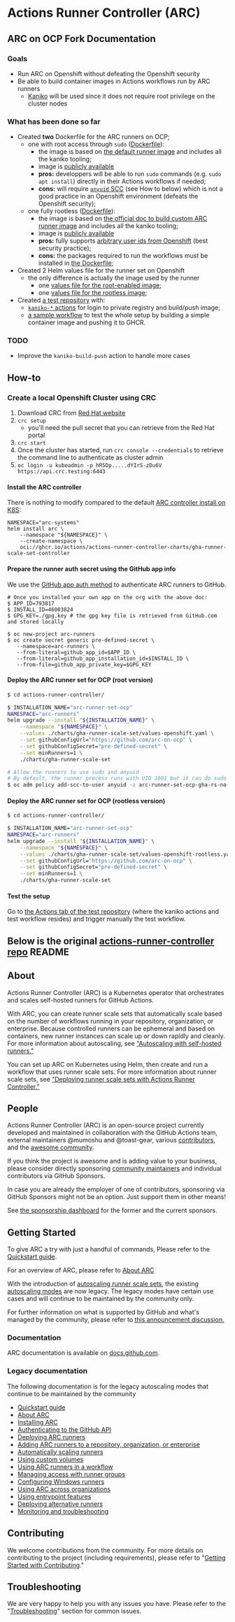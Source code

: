 # Actions Runner Controller (ARC)

## ARC on OCP Fork Documentation


### Goals
* Run ARC on Openshift without defeating the Openshift security
* Be able to build container images in Actions workflows run by ARC runners
    * [Kaniko](https://github.com/GoogleContainerTools/kaniko) will be used since it does not require root privilege on the cluster nodes

### What has been done so far
* Created **two** Dockerfile for the ARC runners on OCP;
	 * one with root access through `sudo` ([Dockerfile](./runner/actions-runner-openshift.ubuntu-22.04.dockerfile)):
	    * the image is based on [the default runner image](https://ghcr.io/actions/actions-runner:latest) and includes all the kaniko tooling;
	    * image is [publicly available](https://github.com/orgs/ghsioux-octodemo/packages/container/package/actions-runner-controller%2Farc-runner-ocp)
	    * **pros:** developpers will be able to run `sudo` commands (e.g. `sudo apt install`) directly in their Actions workflows if needed;
	     * **cons:** will require [`anyuid` SCC](https://docs.openshift.com/container-platform/4.14/authentication/managing-security-context-constraints.html) (see How to below) which is not a good practice in an Openshift environment (defeats the Openshift security);
	 * one fully rootless ([Dockerfile](./runner/actions-runner-openshift-rootless.ubuntu-22.04.dockerfile)):
	    * the image is based on [the official doc to build custom ARC runner image](https://docs.github.com/en/enterprise-cloud@latest/actions/hosting-your-own-runners/managing-self-hosted-runners-with-actions-runner-controller/about-actions-runner-controller#creating-your-own-runner-image) and includes all the kaniko tooling;
	    * image is [publicly available](https://github.com/orgs/ghsioux-octodemo/packages/container/package/actions-runner-controller%2Farc-runner-ocp-rootless)	    
	    * **pros:** fully supports [arbitrary user ids from Openshift](https://docs.openshift.com/container-platform/4.14/openshift_images/create-images.html#use-uid_create-images) (best security practice);
	     * **cons:** the packages required to run the workflows must be installed in [the Dockerfile](https://github.com/arc-on-ocp/actions-runner-controller/blob/master/runner/actions-runner-openshift-rootless.ubuntu-22.04.dockerfile#L18);
 * Created 2 Helm values file for the runner set on Openshift
	 * the only difference is actually the image used by the runner
	   * one [values file for the root-enabled image](./charts/gha-runner-scale-set/values-openshift.yaml);
	   * one [values file for the rootless image](./charts/gha-runner-scale-set/values-openshift-rootless.yaml);
 * Created [a test repository](https://github.com/arc-on-ocp/arc-on-openshift-test-actions-workflow/) with:
   *  [`kaniko-*` actions](https://github.com/arc-on-ocp/arc-on-openshift-test-actions-workflow/tree/main/.github/actions) for login to private registry and build/push image;
   * [a sample workflow](https://github.com/arc-on-ocp/arc-on-openshift-test-actions-workflow/blob/main/.github/workflows/arc-runner-set-ocp-test-with-actions.yml) to test the whole setup by building a simple container image and pushing it to GHCR.

### TODO

* Improve the `kaniko-build-push` action to handle more cases

## How-to

### Create a local Openshift Cluster using CRC
1. Download CRC from [Red Hat website](https://developers.redhat.com/products/openshift-local/overview)
2. `crc setup`
	* you'll need the pull secret that you can retrieve from the Red Hat portal
3. `crc start`
4. Once the cluster has started, run `crc console --credentials` to retrieve the command line to authenticate as cluster admin
5. `oc login -u kubeadmin -p hR5Dp.....dYIrS-zDu6V https://api.crc.testing:6443` 

#### Install the ARC controller
There is nothing to modify compared to the default [ARC controller install on K8S](https://docs.github.com/en/enterprise-cloud@latest/actions/hosting-your-own-runners/managing-self-hosted-runners-with-actions-runner-controller/quickstart-for-actions-runner-controller#installing-actions-runner-controller):

```
NAMESPACE="arc-systems"
helm install arc \
    --namespace "${NAMESPACE}" \
    --create-namespace \
    oci://ghcr.io/actions/actions-runner-controller-charts/gha-runner-scale-set-controller
```

#### Prepare the runner auth secret using the GitHub app info

We use the [GitHub app auth method](https://docs.github.com/en/enterprise-cloud@latest/actions/hosting-your-own-runners/managing-self-hosted-runners-with-actions-runner-controller/authenticating-to-the-github-api#authenticating-arc-with-a-github-app) to authenticate ARC runners to GitHub.

```
# Once you installed your own app on the org with the above doc:
$ APP_ID=793817
$ INSTALL_ID=46003824
$ GPG_KEY=./gpg.key # the gpg key file is retrieved from GitHub.com and stored locally

$ oc new-project arc-runners
$ oc create secret generic pre-defined-secret \
   --namespace=arc-runners \
   --from-literal=github_app_id=$APP_ID \
   --from-literal=github_app_installation_id=$INSTALL_ID \
   --from-file=github_app_private_key=$GPG_KEY
```

#### Deploy the ARC runner set for OCP (root version)

```bash
$ cd actions-runner-controller/

$ INSTALLATION_NAME="arc-runner-set-ocp"
NAMESPACE="arc-runners"
helm upgrade --install "${INSTALLATION_NAME}" \
    --namespace "${NAMESPACE}" \
    --values ./charts/gha-runner-scale-set/values-openshift.yaml \
    --set githubConfigUrl="https://github.com/arc-on-ocp" \
    --set githubConfigSecret="pre-defined-secret" \
    --set minRunners=1 \
    ./charts/gha-runner-scale-set

# Allow the runners to use sudo and anyuid
# By default, the runner process runs with UID 1001 but it can do sudo for certain tasks 
$ oc adm policy add-scc-to-user anyuid -z arc-runner-set-ocp-gha-rs-no-permission -n arc-runners
```

#### Deploy the ARC runner set for OCP (rootless version)
```bash
$ cd actions-runner-controller/

$ INSTALLATION_NAME="arc-runner-set-ocp"
NAMESPACE="arc-runners"
helm upgrade --install "${INSTALLATION_NAME}" \
    --namespace "${NAMESPACE}" \
    --values ./charts/gha-runner-scale-set/values-openshift-rootless.yaml \
    --set githubConfigUrl="https://github.com/arc-on-ocp" \
    --set githubConfigSecret="pre-defined-secret" \
    --set minRunners=1 \
    ./charts/gha-runner-scale-set
```

#### Test the setup
Go to [the Actions tab of the test repository](https://github.com/arc-on-ocp/arc-on-openshift-test-actions-workflow/actions/workflows/arc-runner-set-ocp-test-with-actions.yml) (where the kaniko actions and test workflow resides) and trigger manually the test workflow. 

## Below is the original [actions-runner-controller repo](https://github.com/actions/actions-runner-controller/) README

## About

Actions Runner Controller (ARC) is a Kubernetes operator that orchestrates and scales self-hosted runners for GitHub Actions.

With ARC, you can create runner scale sets that automatically scale based on the number of workflows running in your repository, organization, or enterprise. Because controlled runners can be ephemeral and based on containers, new runner instances can scale up or down rapidly and cleanly. For more information about autoscaling, see ["Autoscaling with self-hosted runners."](https://docs.github.com/en/actions/hosting-your-own-runners/managing-self-hosted-runners/autoscaling-with-self-hosted-runners)

You can set up ARC on Kubernetes using Helm, then create and run a workflow that uses runner scale sets. For more information about runner scale sets, see ["Deploying runner scale sets with Actions Runner Controller."](https://docs.github.com/en/actions/hosting-your-own-runners/managing-self-hosted-runners-with-actions-runner-controller/deploying-runner-scale-sets-with-actions-runner-controller#runner-scale-set)
## People

Actions Runner Controller (ARC) is an open-source project currently developed and maintained in collaboration with the GitHub Actions team, external maintainers @mumoshu and @toast-gear, various [contributors](https://github.com/actions/actions-runner-controller/graphs/contributors), and the [awesome community](https://github.com/actions/actions-runner-controller/discussions).

If you think the project is awesome and is adding value to your business, please consider directly sponsoring [community maintainers](https://github.com/sponsors/actions-runner-controller) and individual contributors via GitHub Sponsors.

In case you are already the employer of one of contributors, sponsoring via GitHub Sponsors might not be an option. Just support them in other means!

See [the sponsorship dashboard](https://github.com/sponsors/actions-runner-controller) for the former and the current sponsors.

## Getting Started

To give ARC a try with just a handful of commands, Please refer to the [Quickstart guide](https://docs.github.com/en/actions/hosting-your-own-runners/managing-self-hosted-runners-with-actions-runner-controller/quickstart-for-actions-runner-controller).

For an overview of ARC, please refer to [About ARC](https://docs.github.com/en/actions/hosting-your-own-runners/managing-self-hosted-runners-with-actions-runner-controller/about-actions-runner-controller)

With the introduction of [autoscaling runner scale sets](https://github.com/actions/actions-runner-controller/discussions/2775), the existing [autoscaling modes](./docs/automatically-scaling-runners.md) are now legacy. The legacy modes have certain use cases and will continue to be maintained by the community only.

For further information on what is supported by GitHub and what's managed by the community, please refer to [this announcement discussion.](https://github.com/actions/actions-runner-controller/discussions/2775)

### Documentation

ARC documentation is available on [docs.github.com](https://docs.github.com/en/actions/hosting-your-own-runners/managing-self-hosted-runners-with-actions-runner-controller/quickstart-for-actions-runner-controller).

### Legacy documentation

The following documentation is for the legacy autoscaling modes that continue to be maintained by the community

- [Quickstart guide](/docs/quickstart.md)
- [About ARC](/docs/about-arc.md)
- [Installing ARC](/docs/installing-arc.md)
- [Authenticating to the GitHub API](/docs/authenticating-to-the-github-api.md)
- [Deploying ARC runners](/docs/deploying-arc-runners.md)
- [Adding ARC runners to a repository, organization, or enterprise](/docs/choosing-runner-destination.md)
- [Automatically scaling runners](/docs/automatically-scaling-runners.md)
- [Using custom volumes](/docs/using-custom-volumes.md)
- [Using ARC runners in a workflow](/docs/using-arc-runners-in-a-workflow.md)
- [Managing access with runner groups](/docs/managing-access-with-runner-groups.md)
- [Configuring Windows runners](/docs/configuring-windows-runners.md)
- [Using ARC across organizations](/docs/using-arc-across-organizations.md)
- [Using entrypoint features](/docs/using-entrypoint-features.md)
- [Deploying alternative runners](/docs/deploying-alternative-runners.md)
- [Monitoring and troubleshooting](/docs/monitoring-and-troubleshooting.md)

## Contributing

We welcome contributions from the community. For more details on contributing to the project (including requirements), please refer to "[Getting Started with Contributing](https://github.com/actions/actions-runner-controller/blob/master/CONTRIBUTING.md)."

## Troubleshooting

We are very happy to help you with any issues you have. Please refer to the "[Troubleshooting](https://github.com/actions/actions-runner-controller/blob/master/TROUBLESHOOTING.md)" section for common issues.

